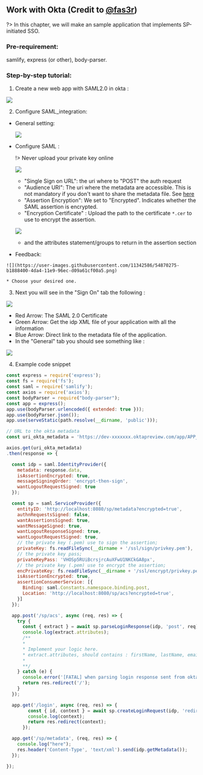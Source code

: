 ## Work with Okta (Credit to [@fas3r](https://github.com/fas3r))

?> In this chapter, we will make an sample application that implements SP-initiated SSO.

### Pre-requirement:

samlify, express (or other), body-parser.

### Step-by-step tutorial:

1. Create a new web app with SAML2.0 in okta :

![](https://user-images.githubusercontent.com/11342586/54870114-a3396880-4da2-11e9-9e79-3debd7f6c93f.png)


2. Configure SAML_integration:

  - General setting:

    ![](https://user-images.githubusercontent.com/11342586/54870126-b8ae9280-4da2-11e9-9154-39a697e0a69a.png)
    
  - Configure SAML :

    !> Never upload your private key online

    ![](https://user-images.githubusercontent.com/11342586/54870230-f7911800-4da3-11e9-920e-66c22fca8b14.png)

    * "Single Sign on URL": the uri where to "POST" the auth request 
    * "Audience URI": The uri where the metadata are accessible. This is not mandatory if you don't want to share the metadata file. See [here](https://samlify.js.org/#/metadata-distribution)
    * "Assertion Encryption": We set to "Encrypted". Indicates whether the SAML assertion is encrypted.
    * "Encryption Certificate" : Upload the path to the certificate `*.cer` to use to encrypt the assertion.
    
    ![](https://user-images.githubusercontent.com/11342586/54870264-9289f200-4da4-11e9-8ce4-560aaa8e99d7.png)

    * and the attributes statement/groups to return in the assertion section

  -  Feedback:

    ![](https://user-images.githubusercontent.com/11342586/54870275-b1888400-4da4-11e9-96ec-d09a61cf00a5.png)

    * Choose your desired one.

3. Next you will see in the "Sign On" tab the following :

  ![](https://user-images.githubusercontent.com/11342586/54870311-18a63880-4da5-11e9-815f-f73ab237e954.png)

 - Red Arrow: The SAML 2.0 Certificate
 - Green Arrow: Get the idp XML file of your application with all the information
 - Blue Arrow: Direct link to the metadata file of the application.
 - In the "General" tab you should see something like :

  ![](https://user-images.githubusercontent.com/11342586/54870350-a2ee9c80-4da5-11e9-8c32-c05eaae3d7c9.png)


4. Example code snippet

```js
const express = require('express');
const fs = require('fs');
const saml = require('samlify');
const axios = require('axios');
const bodyParser = require("body-parser");
const app = express();
app.use(bodyParser.urlencoded({ extended: true }));
app.use(bodyParser.json());
app.use(serveStatic(path.resolve(__dirname, 'public')));

// URL to the okta metadata
const uri_okta_metadata = 'https://dev-xxxxxxx.oktapreview.com/app/APP_ID/sso/saml/metadata';

axios.get(uri_okta_metadata)
.then(response => {

  const idp = saml.IdentityProvider({
    metadata: response.data,
    isAssertionEncrypted: true,
    messageSigningOrder: 'encrypt-then-sign',
    wantLogoutRequestSigned: true
  });

  const sp = saml.ServiceProvider({
    entityID: 'http://localhost:8080/sp/metadata?encrypted=true',
    authnRequestsSigned: false,
    wantAssertionsSigned: true,
    wantMessageSigned: true,
    wantLogoutResponseSigned: true,
    wantLogoutRequestSigned: true,
    // the private key (.pem) use to sign the assertion; 
    privateKey: fs.readFileSync(__dirname + '/ssl/sign/privkey.pem'),       
    // the private key pass;
    privateKeyPass: 'VHOSp5RUiBcrsjrcAuXFwU1NKCkGA8px',                     
    // the private key (.pem) use to encrypt the assertion;
    encPrivateKey: fs.readFileSync(__dirname + '/ssl/encrypt/privkey.pem'),             
    isAssertionEncrypted: true,
    assertionConsumerService: [{
      Binding: saml.Constants.namespace.binding.post,
      Location: 'http://localhost:8080/sp/acs?encrypted=true',
    }]
  });

  app.post('/sp/acs', async (req, res) => {
    try {
      const { extract } = await sp.parseLoginResponse(idp, 'post', req);
      console.log(extract.attributes);
      /**
      *
      * Implement your logic here. 
      * extract.attributes, should contains : firstName, lastName, email, uid, groups 
      *           
      **/
    } catch (e) {
      console.error('[FATAL] when parsing login response sent from okta', e);
      return res.redirect('/');
    }
  });

  app.get('/login', async (req, res) => {
        const { id, context } = await sp.createLoginRequest(idp, 'redirect');
        console.log(context);
        return res.redirect(context);
      });

  app.get('/sp/metadata', (req, res) => {
    console.log("here");
    res.header('Content-Type', 'text/xml').send(idp.getMetadata());
  });

});
```
